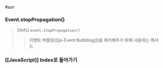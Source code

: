 #aor
### Event.stopPropagation()
>[!info]
>`event.stopPropagation()`
>
>>이벤트 버블링([[js-Event Bubbling]])을 제거해주기 위해 사용하는 메서드

### [[JavaScript]] Index로 돌아가기